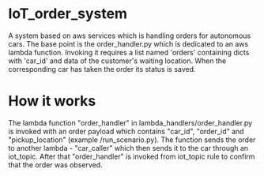 # IoT_order_system
A system based on aws services which is handling orders for autonomous cars. The base point is the order_handler.py
which is dedicated to an aws lambda function. Invoking it requires a list named 'orders' containing dicts with 'car_id'
and data of the customer's waiting location. When the corresponding car has taken the order its status is saved.

# How it works
The lambda function "order_handler" in lambda_handlers/order_handler.py is invoked with an order payload which contains
"car_id", "order_id" and "pickup_location" (example /run_scenario.py). The function sends the order to another lambda - 
"car_caller" which then sends it to the car through an iot_topic. After that "order_handler" is invoked from iot_topic
rule to confirm that the order was observed.